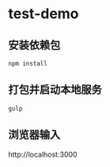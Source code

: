 # test-demo

## 安装依赖包

```
npm install
```

## 打包并启动本地服务

```
gulp
```

## 浏览器输入

http://localhost:3000